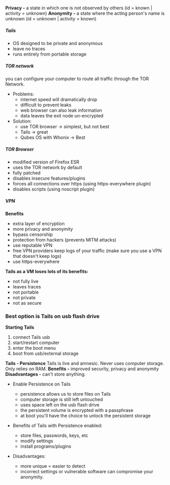 **Privacy -** a state in which one is not observed by others (id = known | activity = unknown)
**Anonymity -** a state where the acting person's name is unknown (id = unknown | activity = known)

##### Tails
- OS designed to be private and anonymous
- leave no traces
- runs entirely from portable storage

##### TOR network
you can configure your computer to route all traffic through the TOR Network.
- Problems:
	- internet speed will dramatically drop
	- difficult to prevent leaks
	- web browser can also leak information
	- data leaves the exit node un-encrypted
- Solution:
	- use TOR browser -> simplest, but not best
	- Tails -> great
	- Qubes OS with Whonix -> Best

##### TOR Browser
- modified version of Firefox ESR
- uses the TOR network by default
- fully patched
- disables insecure features/plugins
- forces all connections over https (using https-everywhere plugin)
- disables scripts (using noscript plugin)

##### VPN
**Benefits**
- extra layer of encryption
- more privacy and anonymity
- bypass censorship
- protection from hackers (prevents MITM attacks)
- use reputable VPN
- free VPN providers keep logs of your traffic (make sure you use a VPN that doesn't keep logs)
- use https-everywhere

**Tails as a VM loses lots of its benefits:**
- not fully live
- leaves traces
- not portable
- not private
- not as secure

### Best option is Tails on usb flash drive

**Starting Tails**
1. connect Tails usb
2. start/restart computer
3. enter the boot menu
4. boot from usb/external storage

**Tails - Persistence**
Tails is live and amnesic. Never uses computer storage. Only relies on RAM.
	**Benefits -** improved security, privacy and anonymity
	**Disadvantages -** can't store anything.

- Enable Persistence on Tails
	- persistence allows us to store files on Tails
	- computer storage is still left untouched
	- uses space left on the usb flash drive
	- the persistent volume is encrypted with a passphrase
	- at boot you'll have the choice to unlock the persistent storage

- Benefits of Tails with Persistence enabled:
	- store files, passwords, keys, etc
	- modify settings
	- install programs/plugins
- Disadvantages:
	- more unique = easier to detect
	- incorrect settings or vulnerable software can compromise your anonymity. 

